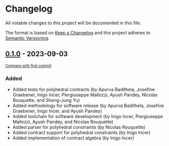 # Changelog

All notable changes to this project will be documented in this file.

The format is based on [Keep a Changelog](http://keepachangelog.com/en/1.0.0/)
and this project adheres to [Semantic Versioning](http://semver.org/spec/v2.0.0.html).

<!-- insertion marker -->
## [0.1.0](https://github.com/pacti-org/pacti/releases/tag/0.1.0) - 2023-09-03

<small>[Compare with first commit](https://github.com/pacti-org/pacti/compare/637102ffcf1d9aedf5c4fbe61bad948441654d1c...0.1.0)</small>

### Added

- Added tests for polyhedral contracts (by Apurva Badithela, Josefine Graebener, Inigo Incer, Piergiuseppe Mallozzi, Ayush Pandey, Nicolas Rouquette, and Sheng-Jung Yu)
- Added methodology for software release (by Apurva Badithela, Josefine Graebener, Inigo Incer, and Ayush Pandey)
- Added toolchain for software development (by Inigo Incer, Piergiuseppe Mallozzi, Ayush Pandey, and Nicolas Rouquette)
- Added parser for polyhedral constraints (by Nicolas Rouquette)
- Added contract support for polyhedral constraints (by Inigo Incer)
- Added implementation of contract algebra (by Inigo Incer)

